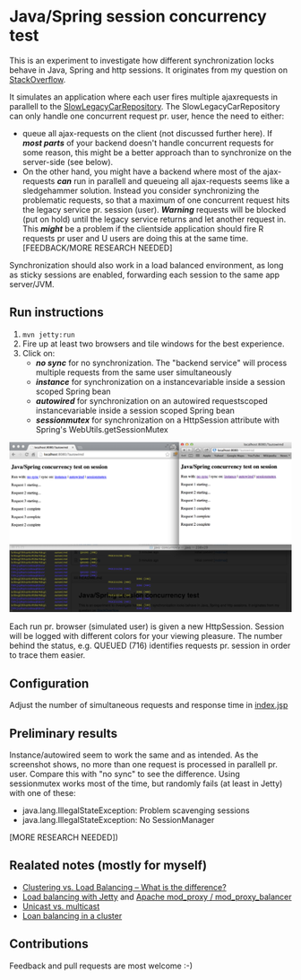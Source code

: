 # Java/Spring session concurrency test

This is an experiment to investigate how different synchronization locks behave in Java, Spring and http sessions.
It originates from my question on [StackOverflow](http://stackoverflow.com/questions/14890348/syncronizing-on-a-instance-variable-in-a-session-scoped-spring-bean-to-limit-con).

It simulates an application where each user fires multiple ajaxrequests in parallell to
the [SlowLegacyCarRepository](src/main/java/no/mobmad/SlowLegacyCarRepository.java). The SlowLegacyCarRepository can
only handle one concurrent request pr. user, hence the need to either:

* queue all ajax-requests on the client (not discussed further here). If ***most parts*** of your backend doesn't handle concurrent requests for some reason, this
might be a better approach than to synchronize on the server-side (see below).
* On the other hand, you might have a backend where most of the ajax-requests ***can*** run in parallell and queueing all
 ajax-requests seems like a sledgehammer solution. Instead you consider synchronizing the problematic requests, so that a maximum
 of one concurrent request hits the legacy service pr. session (user). ***Warning*** requests will be blocked (put on hold)
 until the legacy service returns and let another request in. This ***might*** be a problem if the clientside application
 should fire R requests pr user and U users are doing this at the same time. [FEEDBACK/MORE RESEARCH NEEDED]

Synchronization should also work in a load balanced environment, as long as sticky sessions are enabled, forwarding each
 session to the same app server/JVM.

## Run instructions

1. `mvn jetty:run`
2. Fire up at least two browsers and tile windows for the best experience.
3. Click on:
    * ***no sync*** for no synchronization. The "backend service" will process multiple requests from the same user simultaneously
    * ***instance*** for synchronization on a instancevariable inside a session scoped Spring bean
    * ***autowired*** for synchronization on an autowired requestscoped instancevariable inside a session scoped Spring bean
    * ***sessionmutex*** for synchronization on a HttpSession attribute with Spring's WebUtils.getSessionMutex

![](screenshot.png)

Each run pr. browser (simulated user) is given a new HttpSession. Session will be logged with different colors for
 your viewing pleasure. The number behind the status, e.g. QUEUED (716) identifies requests pr. session in order to
 trace them easier.

## Configuration
Adjust the number of simultaneous requests and response time in [index.jsp](src/main/webapp/index.jsp)

## Preliminary results
Instance/autowired seem to work the same and as intended. As the screenshot shows, no more than one
request is processed in parallell pr. user. Compare this with "no sync" to see the difference. Using sessionmutex
works most of the time, but randomly fails (at least in Jetty) with one of these:

* java.lang.IllegalStateException: Problem scavenging sessions
* java.lang.IllegalStateException: No SessionManager

[MORE RESEARCH NEEDED])

## Realated notes (mostly for myself)

* [Clustering vs. Load Balancing – What is the difference?](http://standardwisdom.com/softwarejournal/2009/09/clustering-vs-load-balancing-what-is-the-difference/)
* [Load balancing with Jetty](http://docs.codehaus.org/display/JETTY/Configuring+mod_proxy) and [Apache mod_proxy / mod_proxy_balancer](http://httpd.apache.org/docs/2.2/mod/mod_proxy_balancer.html)
* [Unicast vs. multicast](http://stackoverflow.com/questions/4338475/why-use-unicast-versus-multicast-in-weblogic-clusters)
* [Loan balancing in a cluster](http://docs.oracle.com/cd/E11035_01/wls100/cluster/load_balancing.html)

## Contributions
Feedback and pull requests are most welcome :-)
